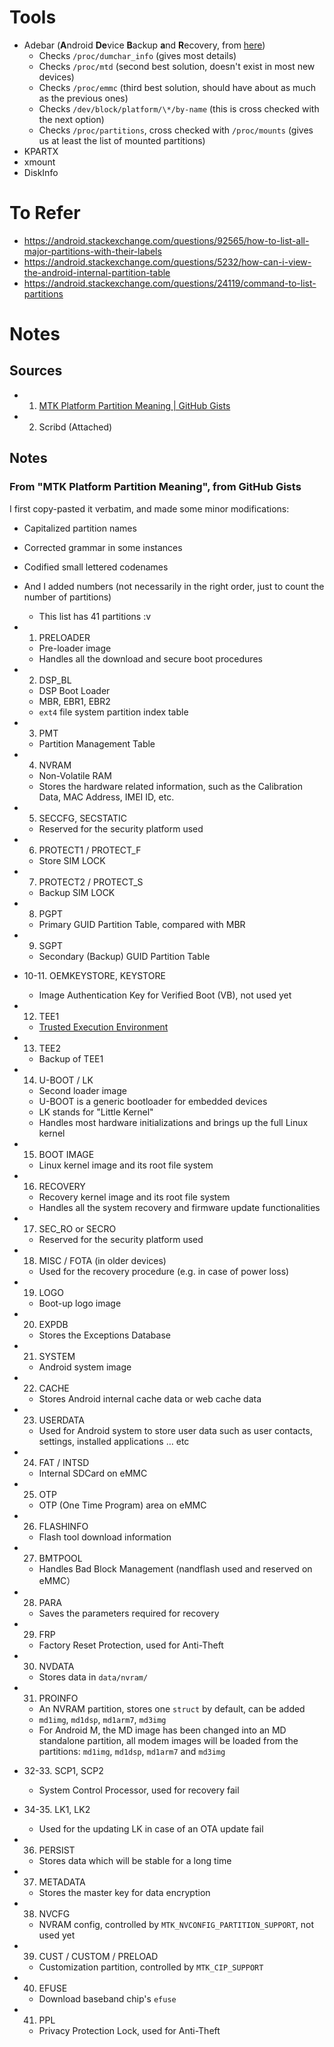 # Tools
- Adebar (**A**ndroid **De**vice **B**ackup **a**nd **R**ecovery, from [here](https://android.stackexchange.com/questions/92565/how-to-list-all-major-partitions-with-their-labels))
	- Checks `/proc/dumchar_info` (gives most details)
	- Checks `/proc/mtd` (second best solution, doesn't exist in most new devices)
	- Checks `/proc/emmc` (third best solution, should have about as much as the previous ones)
	- Checks `/dev/block/platform/\*/by-name` (this is cross checked with the next option)
	- Checks `/proc/partitions`, cross checked with `/proc/mounts` (gives us at least the list of mounted partitions)
- KPARTX
- xmount
- DiskInfo
# To Refer
- https://android.stackexchange.com/questions/92565/how-to-list-all-major-partitions-with-their-labels
- https://android.stackexchange.com/questions/5232/how-can-i-view-the-android-internal-partition-table
- https://android.stackexchange.com/questions/24119/command-to-list-partitions
# Notes
## Sources
- 1. [MTK Platform Partition Meaning | GitHub Gists](https://gist.github.com/sadiqsalau/865364b344c0b9cb1b418df8bbb51804)
- 2. Scribd (Attached)
## Notes
### From "MTK Platform Partition Meaning", from GitHub Gists

I first copy-pasted it verbatim, and made some minor modifications:
- Capitalized partition names
- Corrected grammar in some instances
- Codified small lettered codenames
- And I added numbers (not necessarily in the right order, just to count the number of partitions)
	- This list has 41 partitions :v

- 1. PRELOADER
	- Pre-loader image
	- Handles all the download and secure boot procedures
- 2. DSP_BL
	- DSP Boot Loader
	- MBR, EBR1, EBR2
	- `ext4` file system partition index table
- 3. PMT
	- Partition Management Table
- 4. NVRAM
	- Non-Volatile RAM
	- Stores the hardware related information, such as the Calibration Data, MAC Address, IMEI ID, etc.
- 5. SECCFG, SECSTATIC
	- Reserved for the security platform used
- 6. PROTECT1 / PROTECT_F
	- Store SIM LOCK
- 7. PROTECT2 / PROTECT_S
	- Backup SIM LOCK
- 8. PGPT
	- Primary GUID Partition Table, compared with MBR
- 9. SGPT
	- Secondary (Backup) GUID Partition Table
- 10-11. OEMKEYSTORE, KEYSTORE
	- Image Authentication Key for Verified Boot (VB), not used yet
- 12. TEE1
	- [Trusted Execution Environment](https://www.trustonic.com/technology/trustzone-and-tee)
- 13. TEE2
	- Backup of TEE1
- 14. U-BOOT / LK
	- Second loader image
	- U-BOOT is a generic bootloader for embedded devices
	- LK stands for "Little Kernel"
	- Handles most hardware initializations and brings up the full Linux kernel
- 15. BOOT IMAGE
	- Linux kernel image and its root file system
- 16. RECOVERY
	- Recovery kernel image and its root file system
	- Handles all the system recovery and firmware update functionalities
- 17. SEC_RO or SECRO
	- Reserved for the security platform used
- 18. MISC / FOTA (in older devices)
	- Used for the recovery procedure (e.g. in case of power loss)
- 19. LOGO
	- Boot-up logo image
- 20. EXPDB
	- Stores the Exceptions Database
- 21. SYSTEM
	- Android system image
- 22. CACHE
	- Stores Android internal cache data or web cache data
- 23. USERDATA
	- Used for Android system to store user data such as user contacts, settings, installed applications … etc
- 24. FAT / INTSD
	- Internal SDCard on eMMC
- 25. OTP
	- OTP (One Time Program) area on eMMC
- 26. FLASHINFO
	- Flash tool download information
- 27. BMTPOOL
	- Handles Bad Block Management (nandflash used and reserved on eMMC）
- 28. PARA
	- Saves the parameters required for recovery
- 29. FRP
	- Factory Reset Protection, used for Anti-Theft
- 30. NVDATA
	- Stores data in `data/nvram/`
- 31. PROINFO
	- An NVRAM partition, stores one `struct` by default, can be added
	- `md1img`, `md1dsp`, `md1arm7`, `md3img`
	- For Android M, the MD image has been changed into an MD standalone partition, all modem images will be loaded from the partitions: `md1img`, `md1dsp`, `md1arm7` and `md3img`
 - 32-33. SCP1, SCP2
	- System Control Processor, used for recovery fail
- 34-35. LK1, LK2
	- Used for the updating LK in case of an OTA update fail
- 36. PERSIST
	- Stores data which will be stable for a long time
- 37. METADATA
	- Stores the master key for data encryption
- 38. NVCFG
	- NVRAM config, controlled by `MTK_NVCONFIG_PARTITION_SUPPORT`, not used yet
- 39. CUST / CUSTOM / PRELOAD
	- Customization partition, controlled by `MTK_CIP_SUPPORT`
- 40. EFUSE
	- Download baseband chip's `efuse`
- 41. PPL
	- Privacy Protection Lock, used for Anti-Theft
